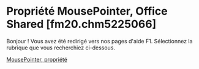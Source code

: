 
# Propriété MousePointer, Office Shared [fm20.chm5225066]

Bonjour ! Vous avez été redirigé vers nos pages d'aide F1. Sélectionnez la rubrique que vous recherchiez ci-dessous.

[MousePointer, propriété](http://msdn.microsoft.com/library/ae574d87-e218-4d03-d423-0192768e82dc%28Office.15%29.aspx)
